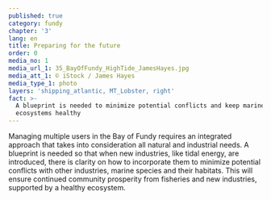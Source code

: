```yaml
---
published: true
category: fundy
chapter: '3'
lang: en
title: Preparing for the future
order: 0
media_no: 1
media_url_1: 35_BayOfFundy_HighTide_JamesHayes.jpg
media_att_1: © iStock / James Hayes
media_type_1: photo
layers: 'shipping_atlantic, MT_Lobster, right'
fact: >-
  A blueprint is needed to minimize potential conflicts and keep marine
  ecosystems healthy
---
```


Managing multiple users in the Bay of Fundy requires an integrated approach that takes into consideration all natural and industrial needs. A blueprint is needed so that when new industries, like tidal energy, are introduced, there is clarity on how to incorporate them to minimize potential conflicts with other industries, marine species and their habitats. This will ensure continued community prosperity from fisheries and new industries, supported by a healthy ecosystem.
